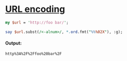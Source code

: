 [1]: https://rosettacode.org/wiki/URL_encoding

# [URL encoding][1]

```perl
my $url = 'http://foo bar/';
 
say $url.subst(/<-alnum>/, *.ord.fmt("%%%02X"), :g);
```

#### Output:
```
http%3A%2F%2Ffoo%20bar%2F
```